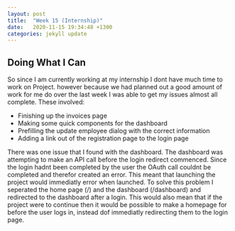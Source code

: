 ```yaml
---
layout: post
title:  "Week 15 (Internship)"
date:   2020-11-15 19:34:48 +1300
categories: jekyll update
---
```


## Doing What I Can

So since I am currently working at my internship I dont have much time to work on Project. however because we had planned out a good amount of work for me do over the last week I was able to get my issues almost all complete. These involved:
- Finishing up the invoices page
- Making some quick components for the dashboard
- Prefilling the update employee dialog with the correct information
- Adding a link out of the registration page to the login page

There was one issue that I found with the dashboard. The dashboard was attempting to make an API call before the login redirect commenced. Since the login hadnt been completed by the user the OAuth call couldnt be completed and therefor created an error. This meant that launching the project would immediatly error when launched. To solve this problem I seperated the home page (/) and the dashboard (/dashboard) and redirected to the dashboard after a login. This would also mean that if the project were to continue then it would be possible to make a homepage for before the user logs in, instead dof immediatly redirecting them to the login page.

